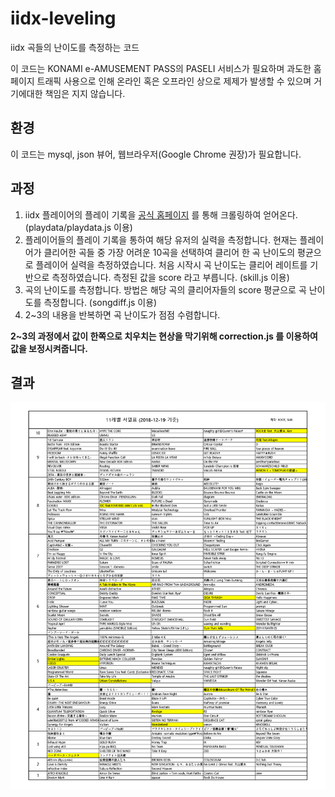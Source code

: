 # iidx-leveling
iidx 곡들의 난이도를 측정하는 코드

이 코드는 KONAMI e-AMUSEMENT PASS의 PASELI 서비스가 필요하며 과도한 홈페이지 트래픽 사용으로 인해 온라인 혹은 오프라인 상으로 제제가 발생할 수 있으며 거기에대한 책임은 지지 않습니다.

## 환경
이 코드는 mysql, json 뷰어, 웹브라우저(Google Chrome 권장)가 필요합니다.

## 과정
 1. iidx 플레이어의 플레이 기록을 [공식 홈페이지](https://p.eagate.573.jp/game/2dx/26/top/index.html) 를 통해 크롤링하여 얻어온다. (playdata/playdata.js 이용)
 2. 플레이어들의 플레이 기록을 통하여 해당 유저의 실력을 측정합니다. 현재는 플레이어가 클리어한 곡들 중 가장 어려운 10곡을 선택하여 클리어 한 곡 난이도의 평균으로 플레이어 실력을 측정하였습니다. 처음 시작시 곡 난이도는 클리어 레이트를 기반으로 측정하였습니다. 측정된 값을 score 라고 부릅니다. (skill.js 이용)
 3. 곡의 난이도를 측정합니다. 방법은 해당 곡의 클리어자들의 score 평균으로 곡 난이도를 측정합니다. (songdiff.js 이용)
 4. 2~3의 내용을 반복하면 곡 난이도가 점점 수렴합니다.

 **2~3의 과정에서 값이 한쪽으로 치우치는 현상을 막기위해 correction.js 를 이용하여 값을 보정시켜줍니다.**

## 결과
![결과 서열표](/img/result.png)
